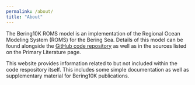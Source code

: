```yaml
---
permalink: /about/
title: "About"
---
```


The Bering10K ROMS model is an implementation of the Regional Ocean Modeling System (ROMS) for the Bering Sea.  Details of this model can be found alongside the [GitHub code repository](https://github.com/kakearney/roms-bering-sea) as well as in the sources listed on the Primary Literature page.

This website provides information related to but not included within the code respository itself.  This includes some simple documentation as well as supplementary material for Bering10K publications.